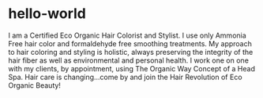# hello-world

I am a Certified Eco Organic Hair Colorist and Stylist. I use only Ammonia Free hair color and formaldehyde free smoothing treatments. My approach to hair coloring and styling is holistic, always preserving the integrity of the hair fiber as well as environmental and personal health. I work one on one with my clients, by appointment, using The Organic Way Concept of a Head Spa. Hair care is changing...come by and join the Hair Revolution of Eco Organic Beauty!
